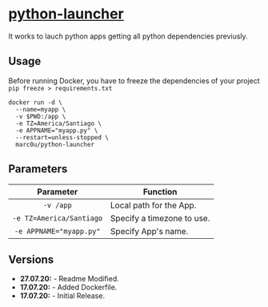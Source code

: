 # [python-launcher](https://github.com/marc0u/python-launcher)

It works to lauch python apps getting all python dependencies previusly.

## Usage

Before running Docker, you have to freeze the dependencies of your project `pip freeze > requirements.txt`

```
docker run -d \
  --name=myapp \
  -v $PWD:/app \
  -e TZ=America/Santiago \
  -e APPNAME="myapp.py" \
  --restart=unless-stopped \
  marc0u/python-launcher
```

## Parameters

|        Parameter         | Function                   |
| :----------------------: | -------------------------- |
|        `-v /app`         | Local path for the App.    |
| `-e TZ=America/Santiago` | Specify a timezone to use. |
| `-e APPNAME="myapp.py"`  | Specify App's name.        |

## Versions

- **27.07.20:** - Readme Modified.
- **17.07.20:** - Added Dockerfile.
- **17.07.20:** - Initial Release.
